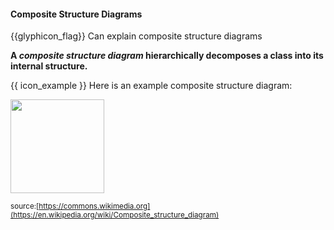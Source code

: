 <div id="title">

#### Composite Structure Diagrams

</div>

<span id="prereqs"></span>

<span id="outcomes">{{glyphicon_flag}} Can explain composite structure diagrams</span>

<div id="body">

**A _composite structure diagram_ hierarchically decomposes a class into its internal structure.**

<tip-box> 

{{ icon_example }} Here is an example composite structure diagram:

<img src="{{baseUrl}}/modeling/modelingStructures/compositeStructureDiagrams/images/diagram.png" height="150" />
<br>

<sub>source:[https://commons.wikimedia.org](https://en.wikipedia.org/wiki/Composite_structure_diagram)</sub>

</tip-box>
</div>

<div id="extras">
</div>